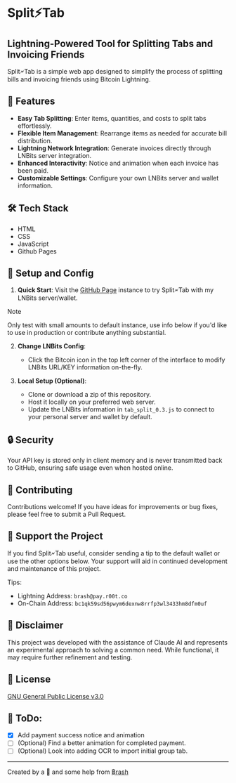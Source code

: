 # Split⚡Tab

## Lightning-Powered Tool for Splitting Tabs and Invoicing Friends

Split🗲Tab is a simple web app designed to simplify the process of splitting bills and invoicing friends using Bitcoin Lightning.

## 🚀 Features

- **Easy Tab Splitting**: Enter items, quantities, and costs to split tabs effortlessly.
- **Flexible Item Management**: Rearrange items as needed for accurate bill distribution.
- **Lightning Network Integration**: Generate invoices directly through LNBits server integration.
- **Enhanced Interactivity**: Notice and animation when each invoice has been paid.
- **Customizable Settings**: Configure your own LNBits server and wallet information.

## 🛠️ Tech Stack

- HTML
- CSS
- JavaScript
- Github Pages

## 🔧 Setup and Config

1. **Quick Start**: Visit the [GitHub Page](https://split.r00t.co) instance to try Split🗲Tab with my LNBits server/wallet. 

>[!NOTE]
>Only test with small amounts to default instance, use info below if you'd like to use in production or contribute anything substantial.

2. **Change LNBits Config**:
   - Click the Bitcoin icon in the top left corner of the interface to modify LNBits URL/KEY information on-the-fly.

3. **Local Setup (Optional)**:
   - Clone or download a zip of this repository.
   - Host it locally on your preferred web server.
   - Update the LNBits information in `tab_split_0.3.js` to connect to your personal server and wallet by default.

## 🔒 Security

Your API key is stored only in client memory and is never transmitted back to GitHub, ensuring safe usage even when hosted online.

## 🤝 Contributing

Contributions welcome! If you have ideas for improvements or bug fixes, please feel free to submit a Pull Request.

## 🌟 Support the Project

If you find Split🗲Tab useful, consider sending a tip to the default wallet or use the other options below. Your support will aid in continued development and maintenance of this project.

Tips:
   - Lightning Address: `brash@pay.r00t.co` 
   - On-Chain Address: `bc1qk59sd56pwym6dexnw8rrfp3wl3433hm8dfm0uf` 

## 📝 Disclaimer

This project was developed with the assistance of Claude AI and represents an experimental approach to solving a common need. While functional, it may require further refinement and testing.

## 📄 License

[GNU General Public License v3.0](.githhub/LICENSE)

## 🔨 ToDo: ##
- [x] Add payment success notice and animation
- [ ] \(Optional) Find a better animation for completed payment.
- [ ] \(Optional) Look into adding OCR to import initial group tab.

---

Created by a 🤖 and some help from [฿rash](https://github.com/BrashRatel) 
